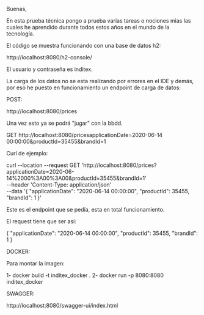 Buenas,

En esta prueba técnica pongo a prueba varias tareas o nociones mias las cuales he aprendido durante todos estos años en el mundo de la tecnología.

El código se muestra funcionando con una base de datos h2:

http://localhost:8080/h2-console/

El usuario y contraseña es inditex.

La carga de los datos no se esta realizando por errores en el IDE y demás, por eso he puesto en funcionamiento un endpoint de carga de datos:

POST:

http://localhost:8080/prices

Una vez esto ya se podrá "jugar" con la bbdd.

GET
http://localhost:8080/pricesapplicationDate=2020-06-14 00:00:00&productId=35455&brandId=1

Curl de ejemplo:

curl --location --request GET 'http://localhost:8080/prices?applicationDate=2020-06-14%2000%3A00%3A00&productId=35455&brandId=1' \
--header 'Content-Type: application/json' \
--data '{
"applicationDate": "2020-06-14 00:00:00",
"productId": 35455,
"brandId": 1
}'

Este es el endpoint que se pedía, esta en total funcionamiento.

El request tiene que ser así:

{
"applicationDate": "2020-06-14 00:00:00",
"productId": 35455,
"brandId": 1
}

DOCKER:

Para montar la imagen:

1- docker build -t inditex_docker .
2- docker run -p 8080:8080 inditex_docker

SWAGGER:

http://localhost:8080/swagger-ui/index.html
